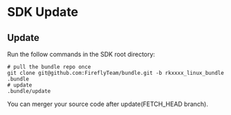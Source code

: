 # SDK Update

## Update
Run the follow commands in the SDK root directory:  
```
# pull the bundle repo once
git clone git@github.com:FireflyTeam/bundle.git -b rkxxxx_linux_bundle .bundle
# update
.bundle/update
```
You can merger your source code after update(FETCH_HEAD branch).  
